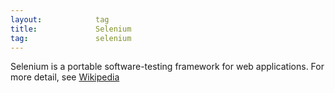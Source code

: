 ```yaml
---
layout:            tag
title:             Selenium
tag:               selenium
---
```


Selenium is a portable software-testing framework for web applications.
For more detail, see [Wikipedia][wiki]

[wiki]: https://en.wikipedia.org/wiki/Selenium_(software)
